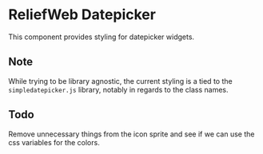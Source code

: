 ReliefWeb Datepicker
====================

This component provides styling for datepicker widgets.

Note
----

While trying to be library agnostic, the current styling is a tied to the
`simpledatepicker.js` library, notably in regards to the class names.

Todo
----

Remove unnecessary things from the icon sprite and see if we can use the
css variables for the colors.
